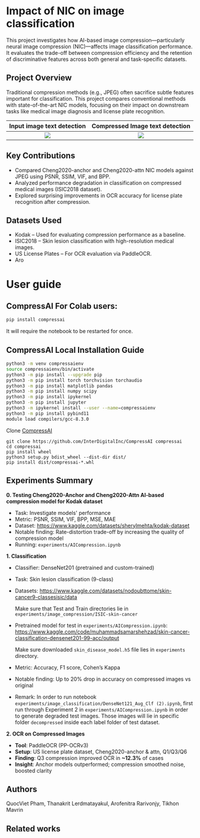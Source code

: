 # Impact of NIC on image classification

This project investigates how AI-based image compression—particularly neural image compression (NIC)—affects image classification performance. It evaluates the trade-off between compression efficiency and the retention of discriminative features across both general and task-specific datasets.

## Project Overview

Traditional compression methods (e.g., JPEG) often sacrifice subtle features important for classification. This project compares conventional methods with state-of-the-art NIC models, focusing on their impact on downstream tasks like medical image diagnosis and license plate recognition.

**Input image text detection**            |  **Compressed Image text detection**
:-------------------------:|:-------------------------:
![](https://github.com/ay-tishka/Impact-of-NIC-on-image-classification/blob/main/experiments/license%20analysis/uncomp_better_1.png)   |  ![](https://github.com/ay-tishka/Impact-of-NIC-on-image-classification/blob/main/experiments/license%20analysis/comp_worse_1.png)


## Key Contributions
- Compared Cheng2020-anchor and Cheng2020-attn NIC models against JPEG using PSNR, SSIM, VIF, and BPP.
- Analyzed performance degradation in classification on compressed medical images (ISIC2018 dataset).
- Explored surprising improvements in OCR accuracy for license plate recognition after compression.

## Datasets Used
- Kodak – Used for evaluating compression performance as a baseline.
- ISIC2018 – Skin lesion classification with high-resolution medical images.
- US License Plates – For OCR evaluation via PaddleOCR.
- Aro

# User guide

## CompressAI For Colab users:
```bash
pip install compressai
```
It will require the notebook to be restarted for once.

## CompressAI Local Installation Guide

```bash
python3 -m venv compressaienv
source compressaienv/bin/activate
python3 -m pip install --upgrade pip
python3 -m pip install torch torchvision torchaudio
python3 -m pip install matplotlib pandas
python3 -m pip install numpy scipy
python3 -m pip install ipykernel
python3 -m pip install jupyter
python3 -m ipykernel install --user --name=compressaienv
python3 -m pip install pybind11
module load compilers/gcc-8.3.0
```

Clone [CompressAI](https://github.com/InterDigitalInc/CompressAI) 
```
git clone https://github.com/InterDigitalInc/CompressAI compressai
cd compressai
pip install wheel
python3 setup.py bdist_wheel --dist-dir dist/
pip install dist/compressai-*.whl
```


## Experiments Summary
**0. Testing Cheng2020-Anchor and Cheng2020-Attn AI-based compression model for Kodak dataset**
- Task: Investigate models' performance
- Metric: PSNR, SSIM, VIF, BPP, MSE, MAE
- Dataset: https://www.kaggle.com/datasets/sherylmehta/kodak-dataset
- Notable finding: Rate-distortion trade-off by increasing the quality of compression model
- Running: `experiments/AICompression.ipynb`
  
**1. Classification**
- Classifier: DenseNet201 (pretrained and custom-trained)
- Task: Skin lesion classification (9-class)
- Datasets: https://www.kaggle.com/datasets/nodoubttome/skin-cancer9-classesisic/data

  Make sure that Test and Train directories lie in `experiments/image_compression/ISIC-skin-cancer`
- Pretrained model for test in `experiments/AICompression.ipynb`: https://www.kaggle.com/code/muhammadsamarshehzad/skin-cancer-classification-densenet201-99-acc/output

  Make sure downloaded `skin_disease_model.h5` file lies in `experiments` directory.
- Metric: Accuracy, F1 score, Cohen’s Kappa
- Notable finding: Up to 20% drop in accuracy on compressed images vs original
- Remark: In order to run notebook `experiments/image_classification/DenseNet121_Aug_Clf (2).ipynb`, first run through Experiment 2 in `experiments/AICompression.ipynb` in order to generate degraded test images. Those images will lie in specific folder `decompressed` inside each label folder of test dataset.

**2. OCR on Compressed Images**

- **Tool**: PaddleOCR (PP-OCRv3)
- **Setup**: US license plate dataset, Cheng2020-anchor & attn, Q1/Q3/Q6
- **Finding**: Q3 compression improved OCR in **~12.3%** of cases
- **Insight**: Anchor models outperformed; compression smoothed noise, boosted clarity


## Authors
QuocViet Pham, Thanakrit Lerdmatayakul, Arofenitra Rarivonjy, Tikhon Mavrin


## Related works




